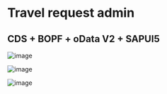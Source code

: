 # Travel request admin
## CDS + BOPF + oData V2 + SAPUI5

![image](https://user-images.githubusercontent.com/36256417/209424125-dc9ef58c-a7ee-434d-8fd8-3b0a4f29f99b.png)

![image](https://user-images.githubusercontent.com/36256417/209428087-004bfaf5-2ea1-4264-b1eb-479edffb8bbf.png)

![image](https://user-images.githubusercontent.com/36256417/209428108-f1a0da0b-ef90-415b-a356-71969c1e32eb.png)
